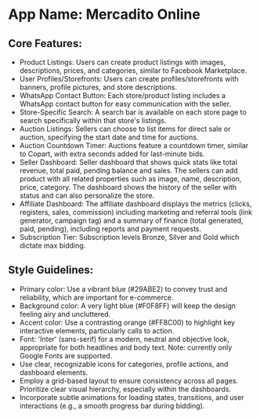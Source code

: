 # **App Name**: Mercadito Online

## Core Features:

- Product Listings: Users can create product listings with images, descriptions, prices, and categories, similar to Facebook Marketplace.
- User Profiles/Storefronts: Users can create profiles/storefronts with banners, profile pictures, and store descriptions.
- WhatsApp Contact Button: Each store/product listing includes a WhatsApp contact button for easy communication with the seller.
- Store-Specific Search: A search bar is available on each store page to search specifically within that store's listings.
- Auction Listings: Sellers can choose to list items for direct sale or auction, specifying the start date and time for auctions.
- Auction Countdown Timer: Auctions feature a countdown timer, similar to Copart, with extra seconds added for last-minute bids.
- Seller Dashboard: Seller dashboard that shows quick stats like total revenue, total paid, pending balance and sales. The sellers can add product with all related properties such as image, name, description, price, category. The dashboard shows the history of the seller with status and can also personalize the store.
- Affiliate Dashboard: The affiliate dashboard displays the metrics (clicks, registers, sales, commission) including marketing and referral tools (link generator, campaign tag) and a summary of finance (total generated, paid, pending), including reports and payment requests.
- Subscription Tier: Subscription levels Bronze, Silver and Gold which dictate max bidding.

## Style Guidelines:

- Primary color: Use a vibrant blue (#29ABE2) to convey trust and reliability, which are important for e-commerce.
- Background color: A very light blue (#F0F8FF) will keep the design feeling airy and uncluttered.
- Accent color: Use a contrasting orange (#FF8C00) to highlight key interactive elements, particularly calls to action.
- Font: 'Inter' (sans-serif) for a modern, neutral and objective look, appropriate for both headlines and body text. Note: currently only Google Fonts are supported.
- Use clear, recognizable icons for categories, profile actions, and dashboard elements.
- Employ a grid-based layout to ensure consistency across all pages. Prioritize clear visual hierarchy, especially within the dashboards.
- Incorporate subtle animations for loading states, transitions, and user interactions (e.g., a smooth progress bar during bidding).